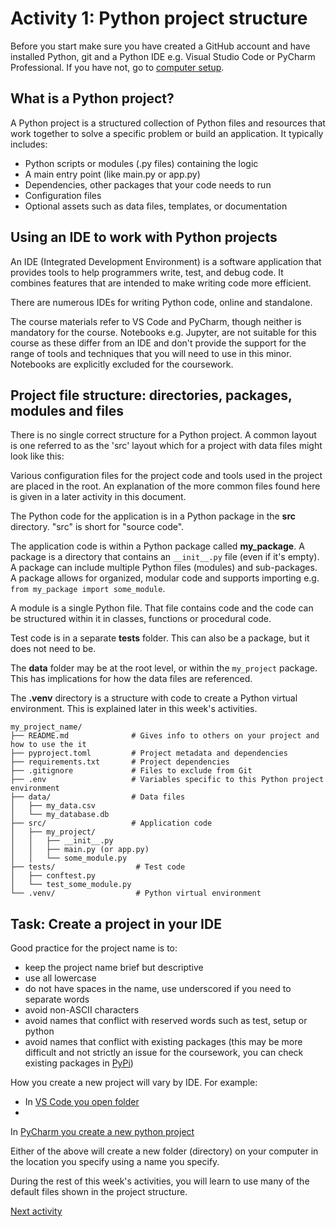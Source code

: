 # Activity 1: Python project structure

Before you start make sure you have created a GitHub account and have installed Python, git and a Python IDE e.g. Visual
Studio Code or PyCharm Professional. If you have not, go to [computer setup](6-opt-computer_setup.md).

## What is a Python project?

A Python project is a structured collection of Python files and resources that work together to solve a specific problem
or build an application. It typically includes:

- Python scripts or modules (.py files) containing the logic
- A main entry point (like main.py or app.py)
- Dependencies, other packages that your code needs to run
- Configuration files
- Optional assets such as data files, templates, or documentation

## Using an IDE to work with Python projects

An IDE (Integrated Development Environment) is a software application that provides tools to help programmers write,
test, and debug code. It combines features that are intended to make writing code more efficient.

There are numerous IDEs for writing Python code, online and standalone.

The course materials refer to VS Code and PyCharm, though neither is mandatory for the course. Notebooks e.g. Jupyter,
are not suitable for this course as these differ from an IDE and don't provide the support for the range of tools and
techniques that you will need to use in this minor. Notebooks are explicitly excluded for the coursework.

## Project file structure: directories, packages, modules and files

There is no single correct structure for a Python project. A common layout is one referred to as the 'src' layout which
for a project with data files might look like this:

Various configuration files for the project code and tools used in the project are placed in the root. An explanation of
the more common files found here is given in a later activity in this document.

The Python code for the application is in a Python package in the **src** directory. "src" is short for "source code".

The application code is within a Python package called **my_package**. A package is a directory that contains an
`__init__.py` file (even if it's empty). A package can include multiple Python files (modules) and sub-packages. A
package allows for organized, modular code and supports importing e.g. `from my_package import some_module`.

A module is a single Python file. That file contains code and the code can be structured within it in classes, functions
or procedural code.

Test code is in a separate **tests** folder. This can also be a package, but it does not need to be.

The **data** folder may be at the root level, or within the `my_project` package. This has implications for how the data
files are referenced.

The **.venv** directory is a structure with code to create a Python virtual environment. This is explained later in this
week's activities.

```plain text
my_project_name/
├── README.md              # Gives info to others on your project and how to use the it
├── pyproject.toml         # Project metadata and dependencies
├── requirements.txt       # Project dependencies
├── .gitignore             # Files to exclude from Git
├── .env                   # Variables specific to this Python project environment     
├── data/                  # Data files
│   ├── my_data.csv
│   └── my_database.db
├── src/                   # Application code         
│   ├── my_project/                 
│   │   ├── __init__.py
│   │   ├── main.py (or app.py)    
│   │   └── some_module.py          
├── tests/                  # Test code
│   ├── conftest.py
│   └── test_some_module.py    
└── .venv/                  # Python virtual environment
```

## Task: Create a project in your IDE

Good practice for the project name is to:

- keep the project name brief but descriptive
- use all lowercase
- do not have spaces in the name, use underscored if you need to separate words
- avoid non-ASCII characters
- avoid names that conflict with reserved words such as test, setup or python
- avoid names that conflict with existing packages (this may be more difficult and not strictly an issue for the
  coursework, you can check existing packages in [PyPi](https://pypi.org))

How you create a new project will vary by IDE. For example:

- In [VS Code you open folder](https://code.visualstudio.com/docs/getstarted/getting-started)
-
In [PyCharm you create a new python project](https://www.jetbrains.com/help/pycharm/creating-and-running-your-first-python-project.html)

Either of the above will create a new folder (directory) on your computer in the location you specify using a name you
specify.

During the rest of this week's activities, you will learn to use many of the default files shown in the project
structure.

[Next activity](2-environments.md)